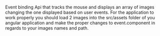 Event binding Api that tracks the mouse and displays an array of images changing the one displayed based on user events. 
For the application to work properly you should load 2 images into the src/assets folder of you angular application and make 
the proper changes to event.component in regards to your images names and path. 
